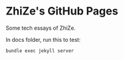 # ZhiZe's GitHub Pages

Some tech essays of ZhiZe.

In docs folder, run this to test:

```powershell
bundle exec jekyll server
```
